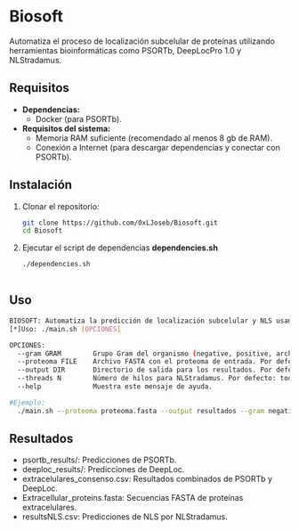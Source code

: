# Biosoft
Automatiza el proceso de localización subcelular de proteínas utilizando herramientas bioinformáticas como PSORTb, DeepLocPro 1.0 y NLStradamus.
## Requisitos
- **Dependencias:**
  - Docker (para PSORTb).
- **Requisitos del sistema:**
  - Memoria RAM suficiente (recomendado al menos 8 gb de RAM).
  - Conexión a Internet (para descargar dependencias y conectar con PSORTb).

## Instalación
1. Clonar el repositorio:
   ```bash
   git clone https://github.com/0xLJoseb/Biosoft.git
   cd Biosoft
2. Ejecutar el script de dependencias **dependencies.sh** 
   ```bash
   ./dependencies.sh
  
## Uso
```bash
BIOSOFT: Automatiza la predicción de localización subcelular y NLS usando PSORTb, Deeplocpro y NLStradamus.
[*]Uso: ./main.sh [OPCIONES]

OPCIONES:
  --gram GRAM        Grupo Gram del organismo (negative, positive, archaea). Por defecto: negative.
  --proteoma FILE    Archivo FASTA con el proteoma de entrada. Por defecto: proteoma.fasta.
  --output DIR       Directorio de salida para los resultados. Por defecto: resultados/.
  --threads N        Número de hilos para NLStradamus. Por defecto: todos los núcleos disponibles.
  --help             Muestra este mensaje de ayuda.

#Ejemplo:
  ./main.sh --proteoma proteoma.fasta --output resultados --gram negative
```

## Resultados
- psortb_results/: Predicciones de PSORTb.
- deeploc_results/: Predicciones de DeepLoc.
- extracelulares_consenso.csv: Resultados combinados de PSORTb y DeepLoc.
- Extracellular_proteins.fasta: Secuencias FASTA de proteínas extracelulares.
- resultsNLS.csv: Predicciones de NLS por NLStradamus.

